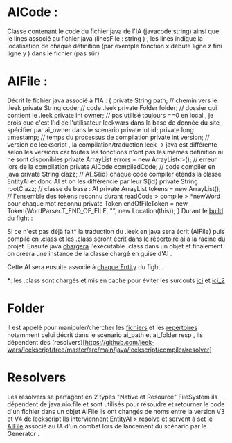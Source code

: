 # AICode :

Classe contenant le code du fichier java de l'IA (javacode:string) ainsi que le lines associé au fichier java (linesFile : string ) , les lines indique la localisation de chaque définition (par exemple fonction x débute ligne z fini ligne y ) dans le fichier (pas sûr)

# AIFile :

Décrit le fichier java associé à l'IA :
{
    private String path; // chemin vers le .leek
	private String code; // code .leek 
	private Folder folder; // dossier qui contient le .leek
	private int owner; // pas utilisé toujours ==0 en local , je crois que c'est l'id de l'utilisateur leekwars dans la base de donnée du site , spécifier par ai_owner dans le scenario 
	private int id; 
	private long timestamp; // temps du processus de compilation
	private int version; // version de leekscript , la compilation/traduction leek -> java est différente selon les versions car toutes les fonctions n'ont pas les mêmes définition ni ne sont disponibles 
	private ArrayList<AnalyzeError> errors = new ArrayList<>(); // erreur lors de la compilation 
	private AICode compiledCode; // code compiler en java
	private String clazz; // AI_${id} chaque code compiler étends la classe EntityAI et donc AI et on les différencie par leur ${id}
	private String rootClazz; // classe de base : AI 
	private ArrayList<Token> tokens = new ArrayList<Token>(); // l'ensemble des tokens reconnu durant readCode > compile > *newWord pour chaque mot reconnu 
	private Token endOfFileToken = new Token(WordParser.T_END_OF_FILE, "", new Location(this)); 
}
Durant le [build](https://github.com/leek-wars/leek-wars-generator/blob/27f8e0fde04d0c32c913ae2668e146d2314a2c41/src/main/java/com/leekwars/generator/fight/Fight.java#L359) du fight :

Si ce n'est pas déjà fait* la traduction du .leek en java sera écrit (AIFile) puis  compilé en .class et les .class seront [écrit dans le répertoire ai](https://github.com/leek-wars/leekscript/blob/master/src/main/java/leekscript/compiler/JavaCompiler.java#L162) à la racine du projet .Ensuite java [chargera](https://github.com/leek-wars/leekscript/blob/master/src/main/java/leekscript/compiler/JavaCompiler.java#L180) l'exécutable .class dans un objet et finalement on créera une instance de la classe chargé en guise d'AI .

Cette AI sera ensuite associé à [chaque Entity](https://github.com/leek-wars/leek-wars-generator/blob/27f8e0fde04d0c32c913ae2668e146d2314a2c41/src/main/java/com/leekwars/generator/fight/Fight.java#L359) du fight .

*: les .class sont chargés et mis en cache pour éviter les surcouts [ici](https://github.com/leek-wars/leekscript/blob/master/src/main/java/leekscript/compiler/JavaCompiler.java#L64) et [ici_2](https://github.com/leek-wars/leekscript/blob/master/src/main/java/leekscript/compiler/JavaCompiler.java#L78)


# Folder

Il est appelé pour manipuler/chercher les [fichiers](https://github.com/leek-wars/leekscript/blob/master/src/main/java/leekscript/compiler/Folder.java#L95) et les [repertoires](https://github.com/leek-wars/leekscript/blob/master/src/main/java/leekscript/compiler/Folder.java#L114) notamment celui décrit dans le scenario ai_path  et ai_folder resp , ils dépendent des (resolvers)[https://github.com/leek-wars/leekscript/tree/master/src/main/java/leekscript/compiler/resolver] 

# Resolvers

Les resolvers se partagent en 2 types "Native et Resource" FileSystem ils dépendent de java.nio.file et sont utilisés pour résoudre et retourner le code d'un fichier dans un objet AIFile 
Ils ont changés de noms entre la version V3 et V4 de leekscript 
Ils interviennent [EntityAI > resolve](https://github.com/leek-wars/leek-wars-generator/blob/40c77c23339b1e30a2eebf098c322012c386742b/src/main/java/com/leekwars/generator/fight/entity/EntityAI.java#L107) et servent à [set le AIFile](https://github.com/leek-wars/leek-wars-generator/blob/27f8e0fde04d0c32c913ae2668e146d2314a2c41/src/main/java/com/leekwars/generator/Generator.java#L132) associé au IA d'un combat lors de lancement du scénario par le Generator .



